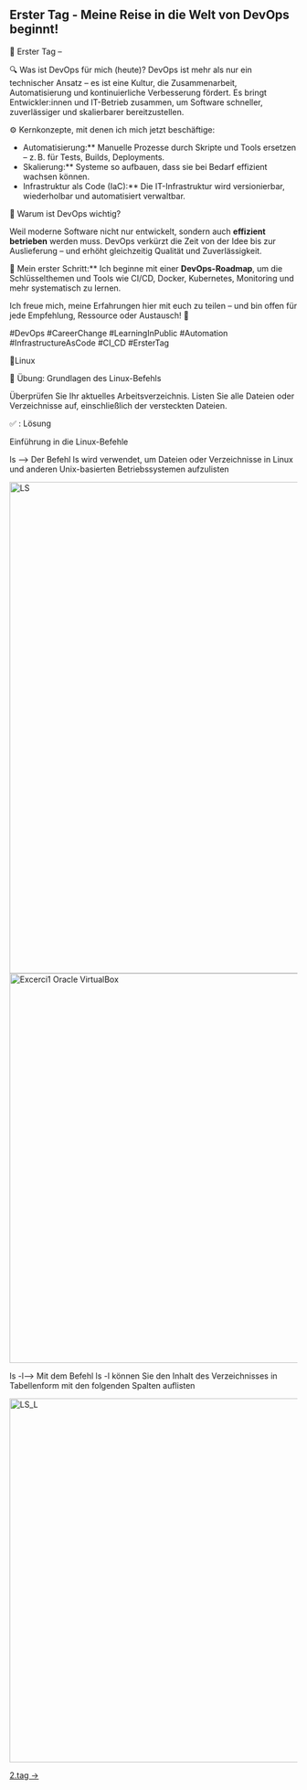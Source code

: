 ## Erster Tag - Meine Reise in die Welt von DevOps beginnt!


🚀 Erster Tag – 


🔍 Was ist DevOps für mich (heute)? 
DevOps ist mehr als nur ein technischer Ansatz – es ist eine Kultur, die Zusammenarbeit, Automatisierung und kontinuierliche Verbesserung fördert. 
Es bringt Entwickler:innen und IT-Betrieb zusammen, um Software schneller, zuverlässiger und skalierbarer bereitzustellen.

⚙️ Kernkonzepte, mit denen ich mich jetzt beschäftige:
 
- Automatisierung:** Manuelle Prozesse durch Skripte und Tools ersetzen – z. B. für Tests, Builds, Deployments.  
- Skalierung:** Systeme so aufbauen, dass sie bei Bedarf effizient wachsen können.  
- Infrastruktur als Code (IaC):** Die IT-Infrastruktur wird versionierbar, wiederholbar und automatisiert verwaltbar.

🎯 Warum ist DevOps wichtig?
 
Weil moderne Software nicht nur entwickelt, sondern auch **effizient betrieben** werden muss. DevOps verkürzt die Zeit von der Idee bis zur Auslieferung – und erhöht gleichzeitig Qualität und Zuverlässigkeit.


📍 
Mein erster Schritt:** Ich beginne mit einer **DevOps-Roadmap**, um die Schlüsselthemen und Tools wie CI/CD, Docker, Kubernetes, Monitoring und mehr systematisch zu lernen.

Ich freue mich, meine Erfahrungen hier mit euch zu teilen – und bin offen für jede Empfehlung, Ressource oder Austausch! 💬

#DevOps #CareerChange #LearningInPublic #Automation #InfrastructureAsCode #CI_CD #ErsterTag

🎯Linux

📝 Übung: Grundlagen des Linux-Befehls

Überprüfen Sie Ihr aktuelles Arbeitsverzeichnis.
Listen Sie alle Dateien oder Verzeichnisse auf, einschließlich der versteckten Dateien.

✅ : Lösung

Einführung in die Linux-Befehle

ls --> Der Befehl ls wird verwendet, um Dateien oder Verzeichnisse in Linux und anderen Unix-basierten Betriebssystemen aufzulisten

<img width="860" alt="LS" src="https://github.com/user-attachments/assets/adf3a94a-affb-4739-a36d-4ff6959c021a" />


<img width="682" alt="Excerci1 Oracle VirtualBox" src="https://github.com/user-attachments/assets/6c789267-e86c-4773-898f-559461b713ae" />

ls -l--> Mit dem Befehl ls -l können Sie den Inhalt des Verzeichnisses in Tabellenform mit den folgenden Spalten auflisten


<img width="637" alt="LS_L" src="https://github.com/user-attachments/assets/6cf53d03-e55d-4fb7-ae46-9eaee8ce0375" />




[2.tag →](https://github.com/aboudou123/DevOps-im-Galopp/blob/main/Tag%202/Grundlagen%20der%20Linux-Befehle.md)
